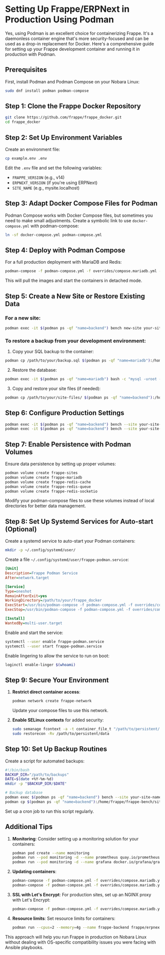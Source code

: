 # Setting Up Frappe/ERPNext in Production Using Podman

Yes, using Podman is an excellent choice for containerizing Frappe. It's a daemonless container engine that's more security-focused and can be used as a drop-in replacement for Docker. Here's a comprehensive guide for setting up your Frappe development container and running it in production with Podman.

## Prerequisites

First, install Podman and Podman Compose on your Nobara Linux:

```bash
sudo dnf install podman podman-compose
```

## Step 1: Clone the Frappe Docker Repository

```bash
git clone https://github.com/frappe/frappe_docker.git
cd frappe_docker
```

## Step 2: Set Up Environment Variables

Create an environment file:

```bash
cp example.env .env
```

Edit the `.env` file and set the following variables:

- `FRAPPE_VERSION` (e.g., v14)
- `ERPNEXT_VERSION` (if you're using ERPNext)
- `SITE_NAME` (e.g., mysite.localhost)

## Step 3: Adapt Docker Compose Files for Podman

Podman Compose works with Docker Compose files, but sometimes you need to make small adjustments. Create a symbolic link to use `docker-compose.yml` with podman-compose:

```bash
ln -sf docker-compose.yml podman-compose.yml
```

## Step 4: Deploy with Podman Compose

For a full production deployment with MariaDB and Redis:

```bash
podman-compose -f podman-compose.yml -f overrides/compose.mariadb.yml -f overrides/compose.redis.yml up -d
```

This will pull the images and start the containers in detached mode.

## Step 5: Create a New Site or Restore Existing Data

### For a new site:

```bash
podman exec -it $(podman ps -qf "name=backend") bench new-site your-site-name --admin-password your-password --install-app erpnext
```

### To restore a backup from your development environment:

1. Copy your SQL backup to the container:

```bash
podman cp /path/to/your/backup.sql $(podman ps -qf "name=mariadb"):/home/
```

2. Restore the database:

```bash
podman exec -it $(podman ps -qf "name=mariadb") bash -c "mysql -uroot -p<your-password> your-site-name < /home/backup.sql"
```

3. Copy and restore your site files (if needed):

```bash
podman cp /path/to/your/site-files/ $(podman ps -qf "name=backend"):/home/frappe/frappe-bench/sites/your-site-name/
```

## Step 6: Configure Production Settings

```bash
podman exec -it $(podman ps -qf "name=backend") bench --site your-site-name set-config maintenance_mode 0
podman exec -it $(podman ps -qf "name=backend") bench --site your-site-name clear-cache
```

## Step 7: Enable Persistence with Podman Volumes

Ensure data persistence by setting up proper volumes:

```bash
podman volume create frappe-sites
podman volume create frappe-mariadb
podman volume create frappe-redis-cache
podman volume create frappe-redis-queue
podman volume create frappe-redis-socketio
```

Modify your podman-compose files to use these volumes instead of local directories for better data management.

## Step 8: Set Up Systemd Services for Auto-start (Optional)

Create a systemd service to auto-start your Podman containers:

```bash
mkdir -p ~/.config/systemd/user/
```

Create a file `~/.config/systemd/user/frappe-podman.service`:

```ini
[Unit]
Description=Frappe Podman Service
After=network.target

[Service]
Type=oneshot
RemainAfterExit=yes
WorkingDirectory=/path/to/your/frappe_docker
ExecStart=/usr/bin/podman-compose -f podman-compose.yml -f overrides/compose.mariadb.yml -f overrides/compose.redis.yml up -d
ExecStop=/usr/bin/podman-compose -f podman-compose.yml -f overrides/compose.mariadb.yml -f overrides/compose.redis.yml down

[Install]
WantedBy=multi-user.target
```

Enable and start the service:

```bash
systemctl --user enable frappe-podman.service
systemctl --user start frappe-podman.service
```

Enable lingering to allow the service to run on boot:

```bash
loginctl enable-linger $(whoami)
```

## Step 9: Secure Your Environment

1. **Restrict direct container access**:

   ```bash
   podman network create frappe-network
   ```

   Update your compose files to use this network.

2. **Enable SELinux contexts** for added security:
   ```bash
   sudo semanage fcontext -a -t container_file_t "/path/to/persistent/data(/.*)?"
   sudo restorecon -Rv /path/to/persistent/data
   ```

## Step 10: Set Up Backup Routines

Create a script for automated backups:

```bash
#!/bin/bash
BACKUP_DIR="/path/to/backups"
DATE=$(date +%Y-%m-%d)
mkdir -p "$BACKUP_DIR/$DATE"

# Backup database
podman exec $(podman ps -qf "name=backend") bench --site your-site-name backup
podman cp $(podman ps -qf "name=backend"):/home/frappe/frappe-bench/sites/your-site-name/private/backups/ "$BACKUP_DIR/$DATE"
```

Set up a cron job to run this script regularly.

## Additional Tips

1. **Monitoring**: Consider setting up a monitoring solution for your containers:

   ```bash
   podman pod create --name monitoring
   podman run --pod monitoring -d --name prometheus quay.io/prometheus/prometheus
   podman run --pod monitoring -d --name grafana docker.io/grafana/grafana
   ```

2. **Updating containers**:

   ```bash
   podman-compose -f podman-compose.yml -f overrides/compose.mariadb.yml -f overrides/compose.redis.yml pull
   podman-compose -f podman-compose.yml -f overrides/compose.mariadb.yml -f overrides/compose.redis.yml up -d
   ```

3. **SSL with Let's Encrypt**:
   For production sites, set up an NGINX proxy with Let's Encrypt:

   ```bash
   podman-compose -f podman-compose.yml -f overrides/compose.mariadb.yml -f overrides/compose.redis.yml -f overrides/compose.nginx-proxy.yml up -d
   ```

4. **Resource limits**: Set resource limits for containers:
   ```bash
   podman run --cpus=2 --memory=4g --name frappe-backend frappe/erpnext-worker:v14
   ```

This approach will help you run Frappe in production on Nobara Linux without dealing with OS-specific compatibility issues you were facing with Ansible playbooks.
